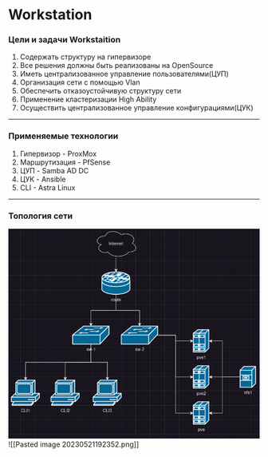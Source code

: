 # Workstation
### Цели и задачи Workstaition

1. Содержать структуру на гипервизоре
2. Все решения должны быть реализованы на OpenSource
3. Иметь централизованное управление пользователями(ЦУП)
4. Организация сети с помощью Vlan
5. Обеспечить отказоустойчивую структуру сети
6. Применение кластеризации High Ability
7. Осуществить централизованное управление конфигурациями(ЦУК)

***
### Применяемые технологии

1. Гипервизор - ProxMox
2. Маршрутизация - PfSense
3. ЦУП - Samba AD DC
4. ЦУК - Ansible
5. CLI - Astra Linux

***
### Топология сети
<img src="https://raw.githubusercontent.com/AndromedaNGC/Workstation/main/img/Topologies/Pasted%20image%2020230521191946.png">
![[Pasted image 20230521192352.png]]